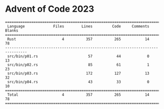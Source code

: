 # Advent of Code 2023

    ================================================================================
     Language             Files        Lines         Code     Comments       Blanks
    ================================================================================
     Rust                     4          357          265           14           78
    --------------------------------------------------------------------------------
     src/bin/p01.rs                       57           44            0           13
     src/bin/p02.rs                       85           61            1           23
     src/bin/p03.rs                      172          127           13           32
     src/bin/p04.rs                       43           33            0           10
    ================================================================================
     Total                    4          357          265           14           78
    ================================================================================

